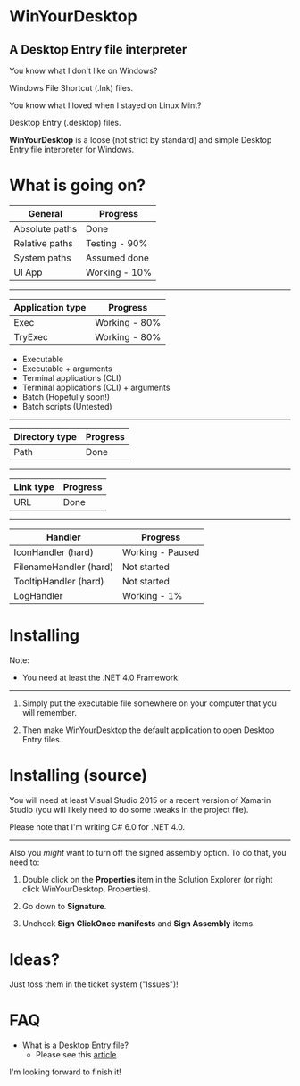 # WinYourDesktop
## A Desktop Entry file interpreter

You know what I don't like on Windows?

Windows File Shortcut (.lnk) files.

You know what I loved when I stayed on Linux Mint?

Desktop Entry (.desktop) files.

__WinYourDesktop__ is a loose (not strict by standard) and simple Desktop Entry file interpreter for Windows.

# What is going on?

| General | Progress |
| --- | --- |
| Absolute paths | Done |
| Relative paths | Testing - 90% |
| System paths | Assumed done |
| UI App | Working - 10% |

---

| Application type | Progress |
| --- | --- |
| Exec | Working - 80% |
| TryExec | Working - 80% |

- Executable
- Executable + arguments
- Terminal applications (CLI)
- Terminal applications (CLI) + arguments
- Batch (Hopefully soon!)
- Batch scripts (Untested)

---

| Directory type | Progress |
| --- | --- |
| Path | Done |

---

| Link type | Progress |
| --- | --- |
| URL | Done |

---

| Handler | Progress |
| --- | --- |
| IconHandler (hard) | Working - Paused |
| FilenameHandler (hard) | Not started |
| TooltipHandler (hard) | Not started |
| LogHandler | Working - 1% |

# Installing

Note:

- You need at least the .NET 4.0 Framework.

---

1. Simply put the executable file somewhere on your computer that you will remember.

2. Then make WinYourDesktop the default application to open Desktop Entry files.

# Installing (source)

You will need at least Visual Studio 2015 or a recent version of Xamarin Studio (you will likely need to do some tweaks in the project file).

Please note that I'm writing C# 6.0 for .NET 4.0.

---

Also you _might_ want to turn off the signed assembly option. To do that, you need to:

1. Double click on the __Properties__ item in the Solution Explorer (or right click WinYourDesktop, Properties). 

2. Go down to __Signature__.

3. Uncheck __Sign ClickOnce manifests__ and __Sign Assembly__ items.

# Ideas?

Just toss them in the ticket system ("Issues")!

# FAQ

- What is a Desktop Entry file?
  - Please see this [article](http://www.linuxtopia.org/online_books/linux_desktop_guides/gnome_2.14_admin_guide/menustructure-desktopentry.html).

I'm looking forward to finish it!